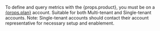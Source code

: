 <span>To define and query metrics with the {props.product}, you must be on a <a href="https://www.getdbt.com/pricing/">{props.plan}</a> account. <a href="https://docs.getdbt.com/docs/cloud/about-cloud/regions-ip-addresses" target="_self"></a> Suitable for both Multi-tenant and Single-tenant accounts. Note: Single-tenant accounts should contact their account representative for necessary setup and enablement.</span><br /><br />

